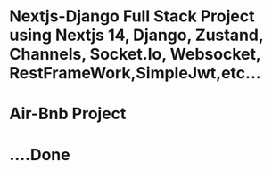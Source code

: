 # Nextjs-Django Full Stack Project using Nextjs 14, Django, Zustand, Channels, Socket.Io, Websocket, RestFrameWork,SimpleJwt,etc...

# Air-Bnb Project

# ....Done
